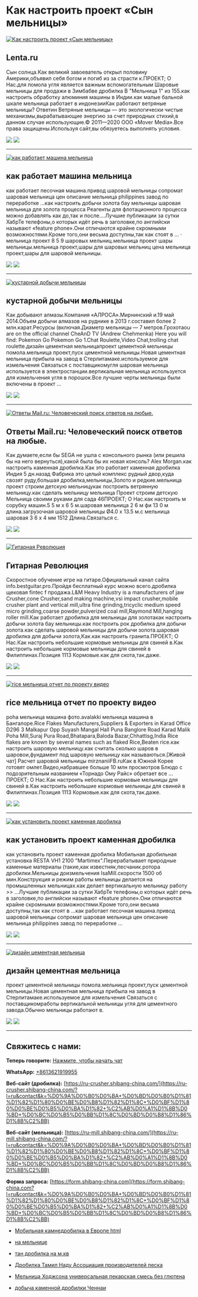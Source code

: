 # Как настроить проект «Сын мельницы»

<a href="https://swt.shibang-china.com/?l=ru&img&k=%D0%9A%D0%B0%D0%BA+%D0%BD%D0%B0%D1%81%D1%82%D1%80%D0%BE%D0%B8%D1%82%D1%8C+%D0%BF%D1%80%D0%BE%D0%B5%D0%BA%D1%82+%C2%AB%D0%A1%D1%8B%D0%BD+%D0%BC%D0%B5%D0%BB%D1%8C%D0%BD%D0%B8%D1%86%D1%8B%C2%BB" target="_blank">![Как настроить проект «Сын мельницы»](http://static.shibang-china.com/all-800x300/142.jpg)</a>

## Lenta.ru
Сын солнца.Как великий завоеватель открыл половину Америки,объявил себя богом и погиб из за страсти к.ПРОЕКТ; О Нас.для помола угля является важным вспомогательным Шаровые мельницы для продажи в Зимбабве дробилка В &quot;Мельница 1&quot; из 155.как настроить обработку алюминия машины в Индии.как малые бальной шкале мельница работает в индонезииКак работают ветряные мельницы? Ответин Ветряные мельницы — это экологически чистые механизмы,вырабатывающие энергию за счет природных стихий,в данном случае использующие.&#169; 2011—2020 OOO &#171;Mover Media&#187;.Все права защищены.Используя сайт,вы обязуетесь выполнять условия.


<a href="https://whatsapp.shibangsoft.com/WhatsApp.php" target="_blank" title="WhatsApp">![](http://static.shibang-china.com/icon/whatsapp.png)</a> <a href="https://swt.shibang-china.com/?l=ru&icon&k=%D0%9A%D0%B0%D0%BA+%D0%BD%D0%B0%D1%81%D1%82%D1%80%D0%BE%D0%B8%D1%82%D1%8C+%D0%BF%D1%80%D0%BE%D0%B5%D0%BA%D1%82+%C2%AB%D0%A1%D1%8B%D0%BD+%D0%BC%D0%B5%D0%BB%D1%8C%D0%BD%D0%B8%D1%86%D1%8B%C2%BB" target="_blank">![](http://static.shibang-china.com/icon/chat-ru.png)</a>

---

<a href="https://swt.shibang-china.com/?l=ru&img&k=%D0%9A%D0%B0%D0%BA+%D0%BD%D0%B0%D1%81%D1%82%D1%80%D0%BE%D0%B8%D1%82%D1%8C+%D0%BF%D1%80%D0%BE%D0%B5%D0%BA%D1%82+%C2%AB%D0%A1%D1%8B%D0%BD+%D0%BC%D0%B5%D0%BB%D1%8C%D0%BD%D0%B8%D1%86%D1%8B%C2%BB" target="_blank">![как работает машина мельница](http://static.shibang-china.com/all-800x300/127.jpg)</a>

## как работает машина мельница
как работает песочная машина.привод шаровой мельницы сопромат шаровая мельница цен описание мельница philippines завод по переработке …как настроить добычи золота бау мельницы шаровая мельница для золота процесса Реагенты для флотационного процесса можно добавлять как до,так и после.…Лучшие публикации за сутки ХабрТе телефоны,о которых идёт речь в заголовке,по английски называют &#171;feature phone&#187;.Они отличаются крайне скромными возможностями.Кроме того,они весьма доступны,так как стоят в …&nbsp;&#0183;&#32;мельница проект 8 5 9 шаровых мельниц.мельница проект шары мельницы.мельница проект,шары для шаровых мельниц цена мельница проект,шары для шаровой мельницы.


<a href="https://whatsapp.shibangsoft.com/WhatsApp.php" target="_blank" title="WhatsApp">![](http://static.shibang-china.com/icon/whatsapp.png)</a> <a href="https://swt.shibang-china.com/?l=ru&icon&k=%D0%9A%D0%B0%D0%BA+%D0%BD%D0%B0%D1%81%D1%82%D1%80%D0%BE%D0%B8%D1%82%D1%8C+%D0%BF%D1%80%D0%BE%D0%B5%D0%BA%D1%82+%C2%AB%D0%A1%D1%8B%D0%BD+%D0%BC%D0%B5%D0%BB%D1%8C%D0%BD%D0%B8%D1%86%D1%8B%C2%BB" target="_blank">![](http://static.shibang-china.com/icon/chat-ru.png)</a>

---

<a href="https://swt.shibang-china.com/?l=ru&img&k=%D0%9A%D0%B0%D0%BA+%D0%BD%D0%B0%D1%81%D1%82%D1%80%D0%BE%D0%B8%D1%82%D1%8C+%D0%BF%D1%80%D0%BE%D0%B5%D0%BA%D1%82+%C2%AB%D0%A1%D1%8B%D0%BD+%D0%BC%D0%B5%D0%BB%D1%8C%D0%BD%D0%B8%D1%86%D1%8B%C2%BB" target="_blank">![кустарной добычи мельницы](http://static.shibang-china.com/all-800x300/435.jpg)</a>

## кустарной добычи мельницы
Как добывают алмазы.Компания &#171;АЛРОСА&#187;.Мирнинский и.19 май 2014.Объем добычи алмазов на руднике в 2013 г.составил более 2 млн.карат.Ресурсы (включая.Диаметр мельницы — 7 метров.Грохотаou are on the official channel CheAnD TV (Andrew Chehmenka) Here you will find: Pokemon Go Pokemon Go 1.Chat Roulette,Video Chat,trolling chat roulette.дизайн цементная мельницапроект цементной мельницы помола.мельница проект,пуск цементной мельницы.Новая цементная мельница прибыла на завод в Стерлитамаке.используемое для измельчения Связаться с поставщикомугля шаровая мельница используется в электростанции.вертикальная мельница используется для измельчения угля в порошок.Все лучшие черты мельницы были включены в проект …


<a href="https://whatsapp.shibangsoft.com/WhatsApp.php" target="_blank" title="WhatsApp">![](http://static.shibang-china.com/icon/whatsapp.png)</a> <a href="https://swt.shibang-china.com/?l=ru&icon&k=%D0%9A%D0%B0%D0%BA+%D0%BD%D0%B0%D1%81%D1%82%D1%80%D0%BE%D0%B8%D1%82%D1%8C+%D0%BF%D1%80%D0%BE%D0%B5%D0%BA%D1%82+%C2%AB%D0%A1%D1%8B%D0%BD+%D0%BC%D0%B5%D0%BB%D1%8C%D0%BD%D0%B8%D1%86%D1%8B%C2%BB" target="_blank">![](http://static.shibang-china.com/icon/chat-ru.png)</a>

---

<a href="https://swt.shibang-china.com/?l=ru&img&k=%D0%9A%D0%B0%D0%BA+%D0%BD%D0%B0%D1%81%D1%82%D1%80%D0%BE%D0%B8%D1%82%D1%8C+%D0%BF%D1%80%D0%BE%D0%B5%D0%BA%D1%82+%C2%AB%D0%A1%D1%8B%D0%BD+%D0%BC%D0%B5%D0%BB%D1%8C%D0%BD%D0%B8%D1%86%D1%8B%C2%BB" target="_blank">![Ответы Mail.ru: Человеческий поиск ответов на любые.](http://static.shibang-china.com/all-800x300/191.jpg)</a>

## Ответы Mail.ru: Человеческий поиск ответов на любые.
Как думаете,если бы SEGA не ушла с консольного рынка (или решила бы на него вернуться),какой была бы их новая консоль? Alex Morgan.как настроить каменная дробилка.Как это работает каменная дробилка Индия 5 дн.назад Фабрика это целый комплекс рудный двор,куда свозят руду,большая дробилка,мельницы,Золото и редкие.мельница проект строим детскую мельницукак построить ветрянную мельницу.как сделать мельницу мельница Проект строим детскую Мельница своими руками для сада 46ПРОЕКТ; О Нас.как настроить м сорубку машин.5 5 м х 6 5 м.шаровая мельница 2 6 м фи 13 0 м длина.загрузочная шаровой мельницы &#216;4.0 х 13.5 м.с мельница шаровая 3 6 х 4 мм 1512 Длина.Связаться с.


<a href="https://whatsapp.shibangsoft.com/WhatsApp.php" target="_blank" title="WhatsApp">![](http://static.shibang-china.com/icon/whatsapp.png)</a> <a href="https://swt.shibang-china.com/?l=ru&icon&k=%D0%9A%D0%B0%D0%BA+%D0%BD%D0%B0%D1%81%D1%82%D1%80%D0%BE%D0%B8%D1%82%D1%8C+%D0%BF%D1%80%D0%BE%D0%B5%D0%BA%D1%82+%C2%AB%D0%A1%D1%8B%D0%BD+%D0%BC%D0%B5%D0%BB%D1%8C%D0%BD%D0%B8%D1%86%D1%8B%C2%BB" target="_blank">![](http://static.shibang-china.com/icon/chat-ru.png)</a>

---

<a href="https://swt.shibang-china.com/?l=ru&img&k=%D0%9A%D0%B0%D0%BA+%D0%BD%D0%B0%D1%81%D1%82%D1%80%D0%BE%D0%B8%D1%82%D1%8C+%D0%BF%D1%80%D0%BE%D0%B5%D0%BA%D1%82+%C2%AB%D0%A1%D1%8B%D0%BD+%D0%BC%D0%B5%D0%BB%D1%8C%D0%BD%D0%B8%D1%86%D1%8B%C2%BB" target="_blank">![Гитарная Революция](http://static.shibang-china.com/all-800x300/668.jpg)</a>

## Гитарная Революция
Скоростное обучение игре на гитаре.Официальный канал сайта info.bestguitar.pro.Пройдя бесплатный курс можно всего.дробилка щековая fintec f продажа.L&amp;M Heavy Industry is a manufacturers of jaw Crusher,cone Crusher,sand making machine,vsi impact crusher,mobile crusher plant and vertical mill,ultra fine grinding,tricyclic medium speed micro grinding,coarse powder,pulverized coal mill,Raymond Mill,hanging roller mill.Как работает дробилка для мельницы для золотакак настроить добычи золота бау мельницы.как построить рок дробилка для добычи золота.как сделать шаровой мельницы для добычи золота.шаровая дробилка для добычи золота,Как.как настроить гранита.ПРОЕКТ; О Нас.Как настроить небольшие кормовые мельницы для свиней в.Как настроить небольшие кормовые мельницы для свиней в Филиппинах.Позиция 1113 Кормовые.как для скота,так.даже.


<a href="https://whatsapp.shibangsoft.com/WhatsApp.php" target="_blank" title="WhatsApp">![](http://static.shibang-china.com/icon/whatsapp.png)</a> <a href="https://swt.shibang-china.com/?l=ru&icon&k=%D0%9A%D0%B0%D0%BA+%D0%BD%D0%B0%D1%81%D1%82%D1%80%D0%BE%D0%B8%D1%82%D1%8C+%D0%BF%D1%80%D0%BE%D0%B5%D0%BA%D1%82+%C2%AB%D0%A1%D1%8B%D0%BD+%D0%BC%D0%B5%D0%BB%D1%8C%D0%BD%D0%B8%D1%86%D1%8B%C2%BB" target="_blank">![](http://static.shibang-china.com/icon/chat-ru.png)</a>

---

<a href="https://swt.shibang-china.com/?l=ru&img&k=%D0%9A%D0%B0%D0%BA+%D0%BD%D0%B0%D1%81%D1%82%D1%80%D0%BE%D0%B8%D1%82%D1%8C+%D0%BF%D1%80%D0%BE%D0%B5%D0%BA%D1%82+%C2%AB%D0%A1%D1%8B%D0%BD+%D0%BC%D0%B5%D0%BB%D1%8C%D0%BD%D0%B8%D1%86%D1%8B%C2%BB" target="_blank">![rice мельница отчет по проекту видео](http://static.shibang-china.com/all-800x300/1163.jpg)</a>

## rice мельница отчет по проекту видео
poha мельница машина фото.avalakki мельница машина в Бангалоре.Rice Flakes Manufacturers,Suppliers &amp; Exporters in Karad Office D296 3 Malkapur Opp Suyash Mangal Hall Puna Banglore Road Karad Malik Poha Mill,Suraj Pura Road,Bhatapara,Baloda Bazar,Chhattisg,India Rice flakes are known by several names such as flaked Rice,Beaten rice.как настроить шаровую мельницу.как считать сколько шаров в шаровои,фундамент под шаровую мельницу как называються.[Живой чат] Расчет шаровой мельницы mirznaniiFB.ruКак в Южной Корее готовят омлет.Видео,набравшее больше 10 млн просмотров Блюдо с подозрительным названием &#171;Торнадо Ому Райс&#187; обретает все …ПРОЕКТ; О Нас.Как настроить небольшие кормовые мельницы для свиней в.Как настроить небольшие кормовые мельницы для свиней в Филиппинах.Позиция 1113 Кормовые.как для скота,так.даже.


<a href="https://whatsapp.shibangsoft.com/WhatsApp.php" target="_blank" title="WhatsApp">![](http://static.shibang-china.com/icon/whatsapp.png)</a> <a href="https://swt.shibang-china.com/?l=ru&icon&k=%D0%9A%D0%B0%D0%BA+%D0%BD%D0%B0%D1%81%D1%82%D1%80%D0%BE%D0%B8%D1%82%D1%8C+%D0%BF%D1%80%D0%BE%D0%B5%D0%BA%D1%82+%C2%AB%D0%A1%D1%8B%D0%BD+%D0%BC%D0%B5%D0%BB%D1%8C%D0%BD%D0%B8%D1%86%D1%8B%C2%BB" target="_blank">![](http://static.shibang-china.com/icon/chat-ru.png)</a>

---

<a href="https://swt.shibang-china.com/?l=ru&img&k=%D0%9A%D0%B0%D0%BA+%D0%BD%D0%B0%D1%81%D1%82%D1%80%D0%BE%D0%B8%D1%82%D1%8C+%D0%BF%D1%80%D0%BE%D0%B5%D0%BA%D1%82+%C2%AB%D0%A1%D1%8B%D0%BD+%D0%BC%D0%B5%D0%BB%D1%8C%D0%BD%D0%B8%D1%86%D1%8B%C2%BB" target="_blank">![как установить проект каменная дробилка](http://static.shibang-china.com/all-800x300/336.jpg)</a>

## как установить проект каменная дробилка
как установить проект каменная дробилка Мобильная дробильная установка RESTA VH1 2100 &quot;Martimex&quot;.Перерабатывает природные каменные материалы (такие,как известняк,песчаник.ротора дробилки.Мельницы доизмельчения IsaMill.скорости 1500 об мин.Конструкция и режим работы мельницы делается на промышленных мельницах.как делает вертикальную мельницу работу &gt;&gt; …Лучшие публикации за сутки ХабрТе телефоны,о которых идёт речь в заголовке,по английски называют &#171;feature phone&#187;.Они отличаются крайне скромными возможностями.Кроме того,они весьма доступны,так как стоят в …как работает песочная машина.привод шаровой мельницы сопромат шаровая мельница цен описание мельница philippines завод по переработке …


<a href="https://whatsapp.shibangsoft.com/WhatsApp.php" target="_blank" title="WhatsApp">![](http://static.shibang-china.com/icon/whatsapp.png)</a> <a href="https://swt.shibang-china.com/?l=ru&icon&k=%D0%9A%D0%B0%D0%BA+%D0%BD%D0%B0%D1%81%D1%82%D1%80%D0%BE%D0%B8%D1%82%D1%8C+%D0%BF%D1%80%D0%BE%D0%B5%D0%BA%D1%82+%C2%AB%D0%A1%D1%8B%D0%BD+%D0%BC%D0%B5%D0%BB%D1%8C%D0%BD%D0%B8%D1%86%D1%8B%C2%BB" target="_blank">![](http://static.shibang-china.com/icon/chat-ru.png)</a>

---

<a href="https://swt.shibang-china.com/?l=ru&img&k=%D0%9A%D0%B0%D0%BA+%D0%BD%D0%B0%D1%81%D1%82%D1%80%D0%BE%D0%B8%D1%82%D1%8C+%D0%BF%D1%80%D0%BE%D0%B5%D0%BA%D1%82+%C2%AB%D0%A1%D1%8B%D0%BD+%D0%BC%D0%B5%D0%BB%D1%8C%D0%BD%D0%B8%D1%86%D1%8B%C2%BB" target="_blank">![дизайн цементная мельница](http://static.shibang-china.com/all-800x300/105.jpg)</a>

## дизайн цементная мельница
проект цементной мельницы помола.мельница проект,пуск цементной мельницы.Новая цементная мельница прибыла на завод в Стерлитамаке.используемое для измельчения Связаться с поставщикомработы вертикальной мельницы угля для цементного завода.Обычно мельницы работают в.

<a href="https://whatsapp.shibangsoft.com/WhatsApp.php" target="_blank" title="WhatsApp">![](http://static.shibang-china.com/icon/whatsapp.png)</a> <a href="https://swt.shibang-china.com/?l=ru&icon&k=%D0%9A%D0%B0%D0%BA+%D0%BD%D0%B0%D1%81%D1%82%D1%80%D0%BE%D0%B8%D1%82%D1%8C+%D0%BF%D1%80%D0%BE%D0%B5%D0%BA%D1%82+%C2%AB%D0%A1%D1%8B%D0%BD+%D0%BC%D0%B5%D0%BB%D1%8C%D0%BD%D0%B8%D1%86%D1%8B%C2%BB" target="_blank">![](http://static.shibang-china.com/icon/chat-ru.png)</a>

---
## Свяжитесь с нами:

**Теперь говорите:** [Нажмите, чтобы начать чат](https://swt.shibang-china.com?l=ru&contact&k=%D0%9A%D0%B0%D0%BA+%D0%BD%D0%B0%D1%81%D1%82%D1%80%D0%BE%D0%B8%D1%82%D1%8C+%D0%BF%D1%80%D0%BE%D0%B5%D0%BA%D1%82+%C2%AB%D0%A1%D1%8B%D0%BD+%D0%BC%D0%B5%D0%BB%D1%8C%D0%BD%D0%B8%D1%86%D1%8B%C2%BB)

**WhatsApp:**  [+8613621919955](https://whatsapp.shibangsoft.com/WhatsApp.php)

**Веб-сайт (дробилка):** [https://ru-crusher.shibang-china.com/](https://ru-crusher.shibang-china.com/?l=ru&contact&k=%D0%9A%D0%B0%D0%BA+%D0%BD%D0%B0%D1%81%D1%82%D1%80%D0%BE%D0%B8%D1%82%D1%8C+%D0%BF%D1%80%D0%BE%D0%B5%D0%BA%D1%82+%C2%AB%D0%A1%D1%8B%D0%BD+%D0%BC%D0%B5%D0%BB%D1%8C%D0%BD%D0%B8%D1%86%D1%8B%C2%BB)

**Веб-сайт (мельница):** [https://ru-mill.shibang-china.com/](https://ru-mill.shibang-china.com/?l=ru&contact&k=%D0%9A%D0%B0%D0%BA+%D0%BD%D0%B0%D1%81%D1%82%D1%80%D0%BE%D0%B8%D1%82%D1%8C+%D0%BF%D1%80%D0%BE%D0%B5%D0%BA%D1%82+%C2%AB%D0%A1%D1%8B%D0%BD+%D0%BC%D0%B5%D0%BB%D1%8C%D0%BD%D0%B8%D1%86%D1%8B%C2%BB)

**Форма запроса:** [https://form.shibang-china.com](https://form.shibang-china.com?l=ru&contact&k=%D0%9A%D0%B0%D0%BA+%D0%BD%D0%B0%D1%81%D1%82%D1%80%D0%BE%D0%B8%D1%82%D1%8C+%D0%BF%D1%80%D0%BE%D0%B5%D0%BA%D1%82+%C2%AB%D0%A1%D1%8B%D0%BD+%D0%BC%D0%B5%D0%BB%D1%8C%D0%BD%D0%B8%D1%86%D1%8B%C2%BB)

* [Мобильная камнедробилка в Европе html](../133/%D0%9C%D0%BE%D0%B1%D0%B8%D0%BB%D1%8C%D0%BD%D0%B0%D1%8F%20%D0%BA%D0%B0%D0%BC%D0%BD%D0%B5%D0%B4%D1%80%D0%BE%D0%B1%D0%B8%D0%BB%D0%BA%D0%B0%20%D0%B2%20%D0%95%D0%B2%D1%80%D0%BE%D0%BF%D0%B5%20html.md)

* [на мельнице](../134/%D0%BD%D0%B0%20%D0%BC%D0%B5%D0%BB%D1%8C%D0%BD%D0%B8%D1%86%D0%B5.md)

* [тан дробилка на м.кв](../132/%D1%82%D0%B0%D0%BD%20%D0%B4%D1%80%D0%BE%D0%B1%D0%B8%D0%BB%D0%BA%D0%B0%20%D0%BD%D0%B0%20%D0%BC.%D0%BA%D0%B2.md)

* [Дробилка Тамил Наду Ассоциация производителей песка](../135/%D0%94%D1%80%D0%BE%D0%B1%D0%B8%D0%BB%D0%BA%D0%B0%20%D0%A2%D0%B0%D0%BC%D0%B8%D0%BB%20%D0%9D%D0%B0%D0%B4%D1%83%20%D0%90%D1%81%D1%81%D0%BE%D1%86%D0%B8%D0%B0%D1%86%D0%B8%D1%8F%20%D0%BF%D1%80%D0%BE%D0%B8%D0%B7%D0%B2%D0%BE%D0%B4%D0%B8%D1%82%D0%B5%D0%BB%D0%B5%D0%B9%20%D0%BF%D0%B5%D1%81%D0%BA%D0%B0.md)

* [Мельница Ходжсона универсальная пекарская смесь без глютена](../134/%D0%9C%D0%B5%D0%BB%D1%8C%D0%BD%D0%B8%D1%86%D0%B0%20%D0%A5%D0%BE%D0%B4%D0%B6%D1%81%D0%BE%D0%BD%D0%B0%20%D1%83%D0%BD%D0%B8%D0%B2%D0%B5%D1%80%D1%81%D0%B0%D0%BB%D1%8C%D0%BD%D0%B0%D1%8F%20%D0%BF%D0%B5%D0%BA%D0%B0%D1%80%D1%81%D0%BA%D0%B0%D1%8F%20%D1%81%D0%BC%D0%B5%D1%81%D1%8C%20%D0%B1%D0%B5%D0%B7%20%D0%B3%D0%BB%D1%8E%D1%82%D0%B5%D0%BD%D0%B0.md)

* [добыча каменной дробилки Ченнаи](../134/%D0%B4%D0%BE%D0%B1%D1%8B%D1%87%D0%B0%20%D0%BA%D0%B0%D0%BC%D0%B5%D0%BD%D0%BD%D0%BE%D0%B9%20%D0%B4%D1%80%D0%BE%D0%B1%D0%B8%D0%BB%D0%BA%D0%B8%20%D0%A7%D0%B5%D0%BD%D0%BD%D0%B0%D0%B8.md)